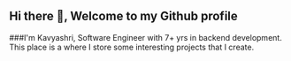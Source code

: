 ## Hi there 👋, Welcome to my Github profile

###I'm Kavyashri, Software Engineer with 7+ yrs in backend development.
This place is a where I store some interesting projects that I create.


<!--
**rkavyashri/rkavyashri** is a ✨ _special_ ✨ repository because its `README.md` (this file) appears on your GitHub profile.

Here are some ideas to get you started:

- 🔭 I’m currently working on ...
- 🌱 I’m currently learning ...
- 👯 I’m looking to collaborate on ...
- 🤔 I’m looking for help with ...
- 💬 Ask me about ...
- 📫 How to reach me: ...
- 😄 Pronouns: ...
- ⚡ Fun fact: ...
-->

